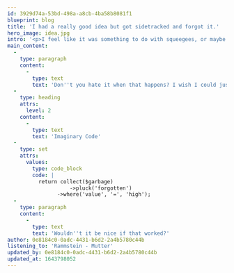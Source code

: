 ```yaml
---
id: 3929d74a-53bd-498a-a8cb-4ba58b8081f1
blueprint: blog
title: 'I had a really good idea but got sidetracked and forgot it.'
hero_image: idea.jpg
intro: '<p>I feel like it was something to do with squeegees, or maybe the Beegees? Perhaps related to Archimedes or old spindles of CDs? I wish I could remember but I was distracted by freebies – a full basket of ripe kiwis.</p>'
main_content:
  -
    type: paragraph
    content:
      -
        type: text
        text: 'Don''t you hate it when that happens? I wish I could just write some code to retrieve stuff when it falls out of my short-term memory.'
  -
    type: heading
    attrs:
      level: 2
    content:
      -
        type: text
        text: 'Imaginary Code'
  -
    type: set
    attrs:
      values:
        type: code_block
        code: |
          return collect($garbage)
            		->pluck('forgotten')
          	  	->where('value', '=', 'high');
  -
    type: paragraph
    content:
      -
        type: text
        text: 'Wouldn''t it be nice if that worked?'
author: 0e8184c0-0adc-4431-b6d2-2a4b5780c44b
listening_to: 'Rammstein - Mutter'
updated_by: 0e8184c0-0adc-4431-b6d2-2a4b5780c44b
updated_at: 1643798052
---
```

